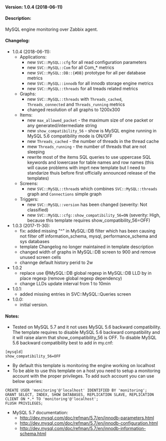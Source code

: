 #### Version: 1.0.4 (2018-06-11)

#### Description:
MySQL engine monitoring over Zabbix agent.

#### Changelog:
- 1.0.4 (2018-06-11):
  - Applications:
    - new ```SVC::MySQL::cfg``` for all read configuration parameters
    - new ```SVC::MySQL::Com``` for all Com_* metrics
    - new ```SVC::MySQL::DB::{#DB}``` prototype for all per database metrics 
    - new ```SVC::MySQL::innodb``` for all innodb storage engine metrics
    - new ```SVC::MySQL::threads``` for all treads related metrics
  - Graphs:
    - new ```SVC::MySQL::threads``` with ```Threads_cached```, ```Threads_connected``` and ```Threads_running``` metrics
    - changed resolution of all graphs to 1200x300
  - Items:
    - new ```max_allowed_packet``` - the maximum size of one packet or any generated/intermediate string
    - new ```show_compatibility_56``` - show is MySQL engine running in MySQL 5.6 compatibility mode is ON/OFF
    - new ```Threads_cached``` - the number of threads in the thread cache
    - mew ```Threads_running``` - the number of threads that are not sleeping
    - rewrite most of the items SQL queries to use uppercase SQL keywords and lowercase for table names and row names (this will cause problems with imprt new template but I need to standarize thuis before first officially announced release of the templates)
  - Screens:
    - new ```SVC::MySQL::thread```s which combines ```SVC::MySQL::threads``` graph and ```Connections``` simple graph
  - Triggers:
    - new ```SVC::MySQL::version``` has been changed (severity: Not classified)
    - new ```SVC::MySQL::cfg::show_compatibility_56=ON``` (severity: High, because this template requires show_compatibility_56=OFF)
- 1.0.3 (2017-11-30):
  - fix: added missing "^" in MySQL::DB filter which has been causing not filter off information_schema, mysql, performance_schema and sys databases
  - template Changelog no longer maintained in template description
  - changed width of graphs in MySQL::DB screen to 900 and remove unused screen cells
  - channge default history perid to 2w
- 1.0.2
  - replace use @MySQL::DB global regexp in MySQL::DB LLD by in place regexp (remove global regexp dependency)
  - change LLDs update interval from 1 to 10min
- 1.0.1:
  - added missing entries in SVC::MySQL::Queries screen
- 1.0.0:
  - initial version.

#### Notes:
- Tested on MySQL 5.7 and it not uses MySQL 5.6 backward compatibility.  The
  template requires to disable MySQL 5.6 backward compatibility and it will
  raise alarm that show_compatibility_56 is OFF. To disable MySQL 5.6
  backward compatibility best to add in my.cnf:
```
[mysqld]
show_compatibility_56=OFF
```
- By default this template is monitoring the engine working on localhost
- To be able to use this template on a host you need to setup a monitoring account with the proper privileges. To add such account you can use below queries:
```
CREATE USER 'monitoring'@'localhost' IDENTIFIED BY 'monitoring';
GRANT SELECT, INDEX, SHOW DATABASES, REPLICATION SLAVE, REPLICATION CLIENT ON *.* TO 'monitoring'@'localhost';
FLUSH PRIVILEGES;
```
- MySQL 5.7 documentation:
  - http://dev.mysql.com/doc/refman/5.7/en/innodb-parameters.html
  - http://dev.mysql.com/doc/refman/5.7/en/innodb-configuration.html
  - http://dev.mysql.com/doc/refman/5.7/en/innodb-information-schema.html